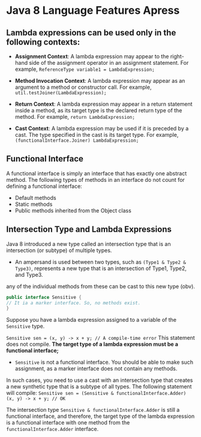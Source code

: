 # Java 8 Language Features Apress

## Lambda expressions can be used only in the following contexts:

- __Assignment Context__: A lambda expression may appear to the right-hand side of the assignment operator in an assignment statement. For example,
    `ReferenceType variable1 = LambdaExpression;`

- __Method Invocation Context__: A lambda expression may appear as an argument to a method or constructor call. For example,
    `util.testJoiner(LambdaExpression);`

- __Return Context__: A lambda expression may appear in a return statement inside a method, as its target type is the declared return type of the method. For example,
    `return LambdaExpression;`

- __Cast Context__: A lambda expression may be used if it is preceded by a cast. The type specified in the cast is its target type. For example,
    `(functionalInterface.Joiner) LambdaExpression;`


## Functional Interface
A functional interface is simply an interface that has exactly one abstract method. The following types of methods in
an interface do not count for defining a functional interface:
- Default methods
- Static methods
- Public methods inherited from the Object class


## Intersection Type and Lambda Expressions
Java 8 introduced a new type called an intersection type that is an intersection (or subtype) of multiple types.

- An ampersand is used between two types, such as `(Type1 & Type2 & Type3)`, 
    represents a new type that is an intersection of Type1, Type2, and Type3.

any of the individual methods from these can be cast to this new type (obv).


```java
public interface Sensitive {
// It ia a marker interface. So, no methods exist.
}
```
Suppose you have a lambda expression assigned to a variable of the `Sensitive` type.

`Sensitive sen = (x, y) -> x + y; // A compile-time error`
This statement does not compile. __The target type of a lambda expression must be a functional interface;__

- `Sensitive` is not a functional interface.
You should be able to make such assignment, as a marker interface does not contain any methods.

In such cases, you need to use a cast with an intersection type that creates a new synthetic type
that is a subtype of all types.
The following statement will compile:
`Sensitive sen = (Sensitive & functionalInterface.Adder) (x, y) -> x + y; // OK`

The intersection type `Sensitive & functionalInterface.Adder` is still a functional interface, and therefore, the target type of the
lambda expression is a functional interface with one method from the `functionalInterface.Adder` interface.
